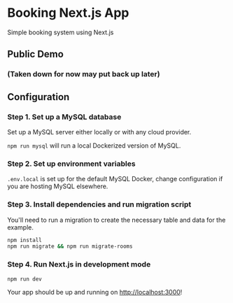 # Booking Next.js App

Simple booking system using Next.js

## Public Demo

### (Taken down for now may put back up later)

## Configuration

### Step 1. Set up a MySQL database

Set up a MySQL server either locally or with any cloud provider.

`npm run mysql` will run a local Dockerized version of MySQL.

### Step 2. Set up environment variables

`.env.local` is set up for the default MySQL Docker, change configuration if you are hosting MySQL elsewhere.

### Step 3. Install dependencies and run migration script

You'll need to run a migration to create the necessary table and data for the example.

```bash
npm install
npm run migrate && npm run migrate-rooms
```

### Step 4. Run Next.js in development mode

```bash
npm run dev
```

Your app should be up and running on [http://localhost:3000](http://localhost:3000)!
